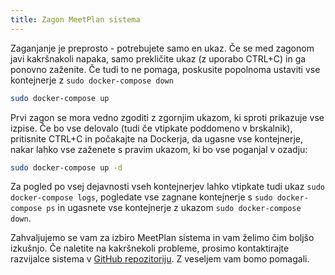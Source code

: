 ```yaml
---
title: Zagon MeetPlan sistema
---
```


Zaganjanje je preprosto - potrebujete samo en ukaz. Če se med zagonom javi kakršnakoli napaka, samo prekličite ukaz (z uporabo CTRL+C) in ga ponovno zaženite. Če tudi to ne pomaga, poskusite popolnoma ustaviti vse kontejnerje z `sudo docker-compose down`
```sh
sudo docker-compose up
```

Prvi zagon se mora vedno zgoditi z zgornjim ukazom, ki sproti prikazuje vse izpise. Če bo vse delovalo (tudi če vtipkate poddomeno v brskalnik), pritisnite CTRL+C in počakajte na Dockerja, da ugasne vse kontejnerje, nakar lahko vse zaženete s pravim ukazom, ki bo vse poganjal v ozadju:
```sh
sudo docker-compose up -d
```

Za pogled po vsej dejavnosti vseh kontejnerjev lahko vtipkate tudi ukaz `sudo docker-compose logs`, pogledate vse zagnane kontejnerje s `sudo docker-compose ps` in ugasnete vse kontejnerje z ukazom `sudo docker-compose down`.

Zahvaljujemo se vam za izbiro MeetPlan sistema in vam želimo čim boljšo izkušnjo. Če naletite na kakršnekoli probleme, prosimo kontaktirajte razvijalce sistema v [GitHub repozitoriju](https://github.com/MeetPlan/MeetPlanFrontend/issues). Z veseljem vam bomo pomagali.

